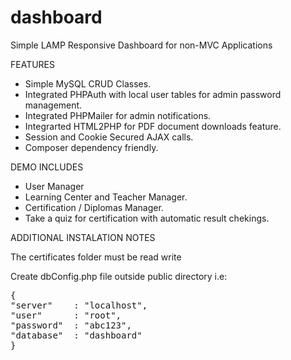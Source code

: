 # dashboard
Simple LAMP Responsive Dashboard for non-MVC Applications


FEATURES

* Simple MySQL CRUD Classes.
* Integrated PHPAuth with local user tables for admin password management.
* Integrated PHPMailer for admin notifications.
* Integrarted HTML2PHP for PDF document downloads feature.
* Session and Cookie Secured AJAX calls.
* Composer dependency friendly. 

DEMO INCLUDES

* User Manager
* Learning Center and Teacher Manager.
* Certification / Diplomas Manager.
* Take a quiz for certification with automatic result chekings.

ADDITIONAL INSTALATION NOTES

The certificates folder must be read write

Create dbConfig.php file outside public directory i.e:
<pre>
{
"server"    : "localhost",
"user"      : "root",
"password"  : "abc123",
"database"  : "dashboard"
}
</pre>
